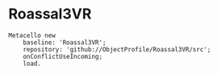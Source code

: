 # Roassal3VR

```Smalltalk
Metacello new
    baseline: 'Roassal3VR';
    repository: 'github://ObjectProfile/Roassal3VR/src';
    onConflictUseIncoming;
    load.
```   

